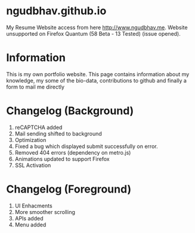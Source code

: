 # ngudbhav.github.io
My Resume Website access from here http://www.ngudbhav.me. Website unsupported on Firefox Quantum (58 Beta - 13 Tested) (issue opened).


# Information
This is my own portfolio website. This page contains information about my knowledge, my some of the bio-data, contributions to github and finally a form to mail me directly


# Changelog (Background)
1)	reCAPTCHA added
2)	Mail sending shifted to background
3)	Optimization
4) 	Fixed a bug which displayed submit successfully on error.
5)	Removed 404 errors (dependency on metro.js)
6)	Animations updated to support Firefox
7)	SSL Activation


# Changelog (Foreground)
1)	UI Enhacments
2)	More smoother scrolling
3)	APIs added
4)	Menu added